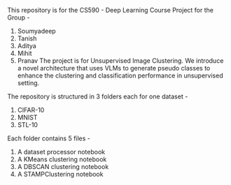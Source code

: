 This repository is for the CS590 - Deep Learning Course Project for the Group - 
  1. Soumyadeep
  2. Tanish
  3. Aditya
  4. Mihit
  5. Pranav
The project is for Unsupervised Image Clustering. We introduce a novel architecture that uses VLMs to generate pseudo classes to enhance the clustering and classification performance in unsupervised setting.

The repository is structured in 3 folders each for one dataset - 
  1. CIFAR-10
  2. MNIST
  3. STL-10

Each folder contains 5 files - 
  1. A dataset processor notebook
  2. A KMeans clustering notebook
  3. A DBSCAN clustering notebook
  4. A STAMPClustering notebook
